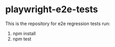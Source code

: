 
# playwright-e2e-tests
This is the repository for e2e regression tests
run: 
1. npm install
2. npm test
